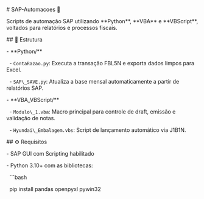 \# SAP-Automacoes 🧠



Scripts de automação SAP utilizando \*\*Python\*\*, \*\*VBA\*\* e \*\*VBScript\*\*, voltados para relatórios e processos fiscais.



\## 📁 Estrutura



\- \*\*Python/\*\*

&nbsp; - `ContaRazao.py`: Executa a transação FBL5N e exporta dados limpos para Excel.

&nbsp; - `SAP\_SAVE.py`: Atualiza a base mensal automaticamente a partir de relatórios SAP.

\- \*\*VBA\_VBScript/\*\*

&nbsp; - `Modulo\_1.vba`: Macro principal para controle de draft, emissão e validação de notas.

&nbsp; - `Hyundai\_Embalagem.vbs`: Script de lançamento automático via J1B1N.



\## ⚙️ Requisitos



\- SAP GUI com Scripting habilitado  

\- Python 3.10+ com as bibliotecas:

&nbsp; ```bash

&nbsp; pip install pandas openpyxl pywin32



